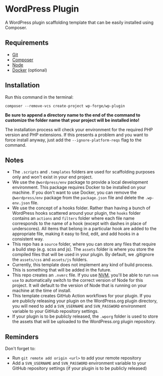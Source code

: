 # WordPress Plugin

A WordPress plugin scaffolding template that can be easily installed using Composer.

## Requirements

- [Git](https://git-scm.com/book/en/v2/Getting-Started-Installing-Git)
- [Composer](https://getcomposer.org/doc/00-intro.md)
- [Node](https://nodejs.org/)
- [Docker](https://www.docker.com/) (optional)

## Installation

Run this command in the terminal:

```
composer --remove-vcs create-project wp-forge/wp-plugin
``` 

**Be sure to append a directory name to the end of the command to customize the folder name that your project will be
installed into!**

The installation process will check your environment for the required PHP version and PHP extensions. If this presents a
problem and you want to force install anyway, just add the `--ignore-platform-reqs` flag to the command.

## Notes

- The `.scripts` and `.templates` folders are used for scaffolding purposes only and won't exist in your end project.
- We use the `@wordpress/env` package to provide a local development environment. This package requires Docker to be
  installed on your machine. If you don't want to use Docker, you can remove the `@wordpress/env` package from the
  `package.json` file and delete the `.wp-env.json` file.
- We use the concept of a hooks folder. Rather than having a bunch of WordPress hooks scattered around your
  plugin, the `hooks` folder contains an `actions` and `filters` folder where each file name corresponds to the name of
  a hook (except with dashes in place of underscores). All items that belong in a particular hook are added to the
  appropriate file, making it easy to find, edit, and add hooks in a consistent way.
- This repo has a `source` folder, where you can store any files that require a build step (e.g. scss and js). The
  `assets` folder is where you store the compiled files that will be used in your plugin. By default, we .gitignore
  the `assets/css` and `assets/js` folders.
- Currently, this template does not implement any kind of build process. This is something that will be added in the
  future.
- This repo creates an `.nvmrc` file. If you use [NVM](https://github.com/nvm-sh/nvm), you'll be able to run `nvm use`
  to automatically switch to the correct version of Node for this project. It will default to the version of Node that
  is running on your machine at the time of install.
- This template creates GitHub Action workflows for your plugin. If you are publicly releasing your plugin on the
  WordPress.org plugin directory, you will need to add a `SVN_USERNAME` and `SVN_PASSWORD` environment variable to your
  GitHub repository settings.
- If your plugin is to be publicly released, the `.wporg` folder is used to store the assets that will be uploaded to
  the WordPress.org plugin repository.

## Reminders

Don't forget to:

- Run `git remote add origin <url>` to add your remote repository
- Add a `SVN_USERNAME` and `SVN_PASSWORD` environment variable to your GitHub repository settings (if your plugin is to
  be publicly released)